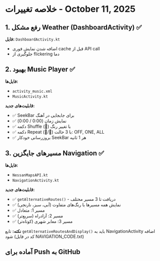 # خلاصه تغییرات - October 11, 2025

## 1. رفع مشکل Weather (DashboardActivity) ✅
**فایل:** `DashboardActivity.kt`
- اضافه شدن نمایش فوری cache قبل از API call
- جلوگیری از flickering دما

## 2. بهبود Music Player ✅  
**فایل‌ها:** 
- `activity_music.xml`
- `MusicActivity.kt`

**قابلیت‌های جدید:**
- ✅ SeekBar برای جابجایی در آهنگ
- ✅ نمایش زمان (0:00 / 0:00)
- ✅ دکمه Shuffle (🔀) با تغییر رنگ
- ✅ دکمه Repeat (🔁/🔂) با 3 حالت: OFF, ONE, ALL
- ✅ بروزرسانی خودکار SeekBar هر 1 ثانیه

## 3. مسیرهای جایگزین Navigation ✅
**فایل‌ها:**
- `NessanMapsAPI.kt`
- `NavigationActivity.kt`

**قابلیت‌های جدید:**
- ✅ `getAlternativeRoutes()` - دریافت تا 3 مسیر مختلف
- ✅ نمایش همه مسیرها با رنگ‌های متفاوت (آبی، سبز، نارنجی)
- ✅ مسیر 1: متعادل
- ✅ مسیر 2: آزادراه (سریع‌تر)
- ✅ مسیر 3: معابر شهری (کوتاه‌تر)

**نکته:** تابع `getAlternativeRoutesAndDisplay()` باید به NavigationActivity اضافه شود (کد در فایل NAVIGATION_CODE.txt)

## آماده برای Push به GitHub
